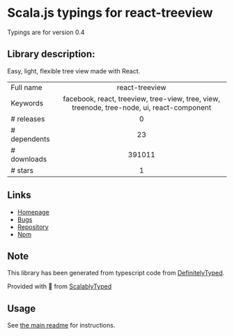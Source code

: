 
# Scala.js typings for react-treeview

Typings are for version 0.4

## Library description:
Easy, light, flexible tree view made with React.

|                    |                 |
| ------------------ | :-------------: |
| Full name          | react-treeview |
| Keywords           | facebook, react, treeview, tree-view, tree, view, treenode, tree-node, ui, react-component |
| # releases         | 0 |
| # dependents       | 23 |
| # downloads        | 391011 |
| # stars            | 1 |

## Links
- [Homepage](https://github.com/chenglou/react-treeview)
- [Bugs](https://github.com/chenglou/react-treeview/issues)
- [Repository](https://github.com/chenglou/react-treeview)
- [Npm](https://www.npmjs.com/package/react-treeview)
    


## Note
This library has been generated from typescript code from [DefinitelyTyped](https://definitelytyped.org).

Provided with :purple_heart: from [ScalablyTyped](https://github.com/oyvindberg/ScalablyTyped)

## Usage
See [the main readme](../../readme.md) for instructions.



